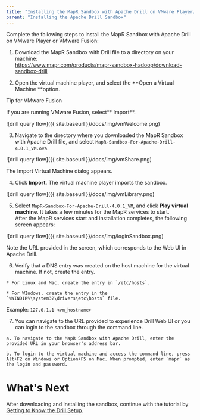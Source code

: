 ```yaml
---
title: "Installing the MapR Sandbox with Apache Drill on VMware Player/VMware Fusion"
parent: "Installing the Apache Drill Sandbox"
---
```

Complete the following steps to install the MapR Sandbox with Apache Drill on
VMware Player or VMware Fusion:

  1. Download the MapR Sandbox with Drill file to a directory on your machine:  
<https://www.mapr.com/products/mapr-sandbox-hadoop/download-sandbox-drill>

  2. Open the virtual machine player, and select the **Open a Virtual Machine **option.

 Tip for VMware Fusion

If you are running VMware Fusion, select** Import**.

![drill query flow]({{ site.baseurl }}/docs/img/vmWelcome.png)

  3. Navigate to the directory where you downloaded the MapR Sandbox with Apache Drill file, and select `MapR-Sandbox-For-Apache-Drill-4.0.1_VM.ova`.

![drill query flow]({{ site.baseurl }}/docs/img/vmShare.png)

The Import Virtual Machine dialog appears.

  4. Click **Import**. The virtual machine player imports the sandbox.

![drill query flow]({{ site.baseurl }}/docs/img/vmLibrary.png)

  5. Select `MapR-Sandbox-For-Apache-Drill-4.0.1_VM`, and click **Play virtual machine**. It takes a few minutes for the MapR services to start.   
After the MapR services start and installation completes, the following screen
appears:

![drill query flow]({{ site.baseurl }}/docs/img/loginSandbox.png)

Note the URL provided in the screen, which corresponds to the Web UI in Apache
Drill.

  6. Verify that a DNS entry was created on the host machine for the virtual machine. If not, create the entry.

    * For Linux and Mac, create the entry in `/etc/hosts`.  

    * For WIndows, create the entry in the `%WINDIR%\system32\drivers\etc\hosts` file.  
Example: `127.0.1.1 <vm_hostname>`

  7. You can navigate to the URL provided to experience Drill Web UI or you can login to the sandbox through the command line.

    a. To navigate to the MapR Sandbox with Apache Drill, enter the provided URL in your browser's address bar.  

    b. To login to the virtual machine and access the command line, press Alt+F2 on Windows or Option+F5 on Mac. When prompted, enter `mapr` as the login and password.

# What's Next

After downloading and installing the sandbox, continue with the tutorial by
[Getting to Know the Drill
Setup](/confluence/display/DRILL/Getting+to+Know+the+Drill+Setup).